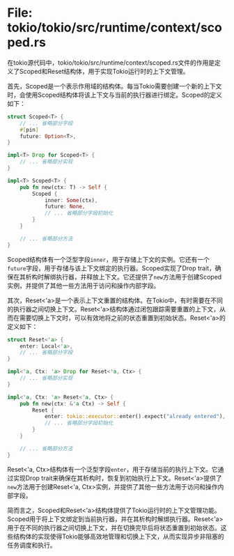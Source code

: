 # File: tokio/tokio/src/runtime/context/scoped.rs

在tokio源代码中，tokio/tokio/src/runtime/context/scoped.rs文件的作用是定义了Scoped和Reset结构体，用于实现Tokio运行时的上下文管理。

首先，Scoped<T>是一个表示作用域的结构体。每当Tokio需要创建一个新的上下文时，会使用Scoped<T>结构体将该上下文与当前的执行器进行绑定。Scoped<T>的定义如下：

```rust
struct Scoped<T> {
    // ... 省略部分字段
    #[pin]
    future: Option<T>,
}

impl<T> Drop for Scoped<T> {
    // ... 省略部分实现
}

impl<T> Scoped<T> {
    pub fn new(ctx: T) -> Self {
        Scoped {
            inner: Some(ctx),
            future: None,
            // ... 省略部分字段初始化
        }
    }

    // ... 省略部分方法
}
```

Scoped<T>结构体有一个泛型字段`inner`，用于存储上下文的实例。它还有一个`future`字段，用于存储与该上下文绑定的执行器。Scoped<T>实现了Drop trait，确保在其析构时解绑执行器，并释放上下文。它还提供了`new`方法用于创建Scoped<T>实例，并提供了其他一些方法用于访问和操作内部字段。

其次，Reset<'a>是一个表示上下文重置的结构体。在Tokio中，有时需要在不同的执行器之间切换上下文。Reset<'a>结构体通过闭包跟踪需要重置的上下文，从而在需要切换上下文时，可以有效地将之前的状态重置到初始状态。Reset<'a>的定义如下：

```rust
struct Reset<'a> {
    enter: Local<'a>,
    // ... 省略部分字段
}

impl<'a, Ctx: 'a> Drop for Reset<'a, Ctx> {
    // ... 省略部分实现
}

impl<'a, Ctx: 'a> Reset<'a, Ctx> {
    pub fn new(ctx: &'a Ctx) -> Self {
        Reset {
            enter: tokio::executor::enter().expect("already entered"),
            // ... 省略部分字段初始化
        }
    }

    // ... 省略部分方法
}
```

Reset<'a, Ctx>结构体有一个泛型字段`enter`，用于存储当前的执行上下文。它通过实现Drop trait来确保在其析构时，恢复到初始执行上下文。Reset<'a>提供了`new`方法用于创建Reset<'a, Ctx>实例，并提供了其他一些方法用于访问和操作内部字段。

简而言之，Scoped<T>和Reset<'a>结构体提供了Tokio运行时的上下文管理功能。Scoped<T>用于将上下文绑定到当前执行器，并在其析构时解绑执行器。Reset<'a>用于在不同的执行器之间切换上下文，并在切换完毕后将状态重置到初始状态。这些结构体的实现使得Tokio能够高效地管理和切换上下文，从而实现异步非阻塞的任务调度和执行。

